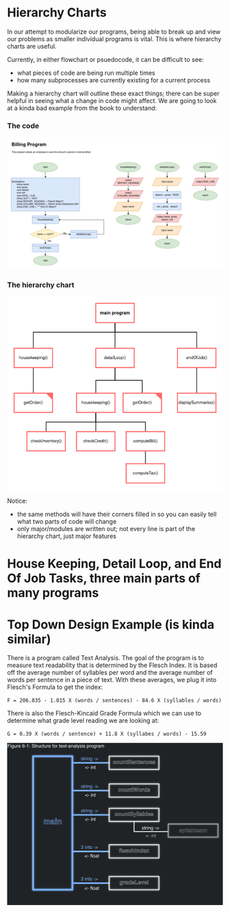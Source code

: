 # Hierarchy Charts

In our attempt to modularize our programs, being able to break up and view our problems
as smaller individual programs is vital. This is where hierarchy charts are useful.

Currently, in either flowchart or psuedocode, it can be difficult to see:
- what pieces of code are being run multiple times
- how many subprocesses are currently existing for a current process

Making a hierarchy chart will outline these exact things; there can be super helpful in seeing what a change 
in code might affect. We are going to look at a kinda bad example from the book to understand:

### The code

![billing_program.png](assets/billing_program.png)

### The hierarchy chart

![hier_chart.png](assets/hier_chart.png)

Notice:
- the same methods will have their corners filled in so you can easily tell what two parts of code will change
- only major/modules are written out; not every line is part of the hierarchy chart, just major features

# House Keeping, Detail Loop, and End Of Job Tasks, three main parts of many programs


# Top Down Design Example (is kinda similar)

There is a program called Text Analysis. The goal of the program
is to measure text readability that is determined by the Flesch Index. It is based off
the average number of syllables per word and the average number of words per sentence in a piece of text.
With these averages, we plug it into Flesch's Formula to get the index:
```
F = 206.835 - 1.015 X (words / sentences) - 84.6 X (syllables / words)
```

There is also the Flesch-Kincaid Grade Formula which we can use to determine what grade level reading we are looking
at:
```
G = 0.39 X (words / sentence) + 11.8 X (syllabes / words) - 15.59
```

![fig_61.png](assets/fig_61.png)
